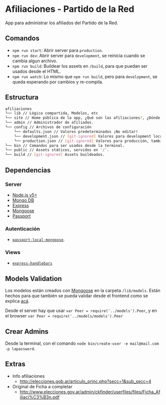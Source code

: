 Afiliaciones - Partido de la Red
================================

App para administrar los afiliados del Partido de la Red.

## Comandos

* `npm run start`: Abrir server para `production`.
* `npm run dev`: Abrir server para `development`, se reinicia cuando se cambia algun archivo.
* `npm run build`: Buildear los assets en `/build`, para que puedan ser usados desde el HTML.
* `npm run watch`: Lo mismo que `npm run build`, pero para `development`, se queda esperando por cambios y re-compila.

## Estructura

```bash
afiliaciones
└── lib // Lógica compartida, Modelos, etc
└── site // Home pública de la app, ¿Qué son las afiliaciones?, ¿Dónde me afilio?, etc.
└── admin // Administrador de afiliados.
└── config // Archivos de configuración
    └── defaults.json // Valores predeterminados ¡No editar!
    └── development.json // [git-ignored] Valores para development local. Cambiar a piacere.
    └── production.json // [git-ignored] Valores para producción, también se pueden usar variables de entorno.
└── bin // Comandos para ser usados desde la terminal.
└── public // Assets státicos, servidos en '/'.
└── build // [git-ignored] Assets buildeados.
```

## Dependencias

### Server
* [Node.js v5+](https://nodejs.org/en/)
* [Mongo DB](https://www.mongodb.org/)
* [Express](http://expressjs.com/)
* [Mongoose](http://mongoosejs.com/)
* [Passport](http://passportjs.org/)

### Autenticación
* [`passport-local-mongoose`](https://github.com/saintedlama/passport-local-mongoose).

### Views
* [`express-handlebars`](https://github.com/ericf/express-handlebars)

## Models Validation
Los modelos están creados con [Mongoose](http://mongoosejs.com/) en la carpeta `/lib/models`. Están hechos para que también se pueda validar desde el frontend como se explica [acá](http://mongoosejs.com/docs/browser.html).

Desde el server hay que usar `var Peer = require('../models').Peer`, y en el browser `var Peer = require('../models/models').Peer`

## Crear Admins

Desde la terminal, con el comando `node bin/create-user -e mail@mail.com -p lapassword`.

## Extras
* Info afiliaciones
  * http://elecciones.gob.ar/articulo_princ.php?secc=1&sub_secc=4
* Original de Ficha a completar
  * http://www.elecciones.gov.ar/admin/ckfinder/userfiles/files/Ficha_Afiliaci%C3%B3n.pdf
